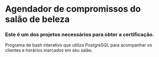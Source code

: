 # Agendador de compromissos do salão de beleza
### Este é um dos projetos necessários para obter a certificação.

Programa de bash interativo que utiliza PostgreSQL para acompanhar os clientes e horários marcados em seu salão.
